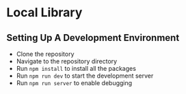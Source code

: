 # Local Library

## Setting Up A Development Environment

- Clone the repository
- Navigate to the repository directory
- Run `npm install` to install all the packages
- Run `npm run dev` to start the development server
- Run `npm run server` to enable debugging
